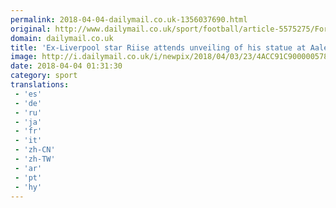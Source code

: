 ```yaml
---
permalink: 2018-04-04-dailymail.co.uk-1356037690.html
original: http://www.dailymail.co.uk/sport/football/article-5575275/Former-Liverpool-star-John-Arne-Riise-attends-unveiling-statue-boyhood-club-Aalesund.html?ITO=1490&ns_mchannel=rss&ns_campaign=1490
domain: dailymail.co.uk
title: 'Ex-Liverpool star Riise attends unveiling of his statue at Aalesund '
image: http://i.dailymail.co.uk/i/newpix/2018/04/03/23/4ACC91C900000578-0-image-a-32_1522795737800.jpg
date: 2018-04-04 01:31:30
category: sport
translations: 
 - 'es'
 - 'de'
 - 'ru'
 - 'ja'
 - 'fr'
 - 'it'
 - 'zh-CN'
 - 'zh-TW'
 - 'ar'
 - 'pt'
 - 'hy'
---
```


